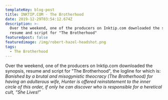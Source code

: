 ```yaml
---
templateKey: blog-post
title: INKTIP.COM - The Brotherhood
date: 2019-12-29T03:54:12.674Z
description: >-
  Over the weekend, one of the producers on Inktip.com downloaded the synopsis,
  resume and script for "The Brotherhood"
featuredpost: false
featuredimage: /img/robert-hazel-headshot.png
tags:
  - The Brotherhood
---
```

Over the weekend, one of the producers on Inktip.com downloaded the synopsis, resume and script for "The Brotherhood", the logline for which is: *Banished by a brutal and misogynistic theocracy (The Brotherhood) for having an adulterous wife, Hunter is offered reinstatement to the inner circle of this order, if only he can discover who is responsible for a heretical cult, “She Lives!”*
